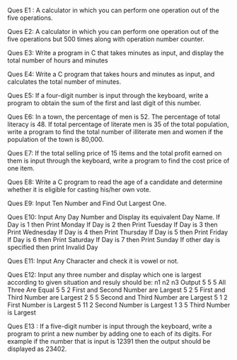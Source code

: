 Ques E1 : A calculator in which you can perform one operation out of the five operations.

Ques E2:  A calculator in which you can perform one operation out of the five operations but 500 times along with operation number counter. 

Ques E3: Write a program in C that takes minutes as input, and display the total number of hours and minutes 

Ques E4: Write a C program that takes hours and minutes as input, and calculates the total number of minutes.

Ques E5:  If a four-digit number is input through the keyboard, write a program to obtain the sum of the first and last digit of this number.

Ques E6:  In a town, the percentage of men is 52. The percentage of total literacy is 48. If total percentage of literate men is 35 of the total population, write a program to find the total number of illiterate men and women if the population of the town is 80,000.

Ques E7: If the total selling price of 15 items and the total profit earned on them is input through the keyboard, write a program to find the cost price of one item.

Ques E8: Write a C program to read the age of a candidate and determine whether it is eligible for casting his/her own vote.

Ques E9: Input Ten Number and Find Out Largest One.

Ques E10: Input Any Day Number and Display its equivalent Day Name.
If Day is 1 then Print Monday
If Day is 2 then Print Tuesday
If Day is 3 then Print Wednesday
If Day is 4 then Print Thursday
If Day is 5 then Print Friday
If Day is 6 then Print Saturday
If Day is 7 then Print Sunday
If other day is specified then print Invalid Day

Ques E11:  Input Any Character and check it is vowel or not.

Ques E12:  Input any three number and display which one is largest according to
given situation and resuly should be:
n1	n2	n3	Output
5	5	5	All Three Are Equal
5	5	2	First and Second Number are Largest
5	2	5	First and Third Number are Largest
2	5	5	Second and Third Number are Largest
5	1	2	First Number is Largest
5	11	2	Second Number is Largest
1	3	5	Third Number is Largest

Ques E13 : If a five-digit number is input through the keyboard, write a program to print a new number by adding one to each of its digits. For example if the number that is input is 12391 then the output should be displayed as 23402.
